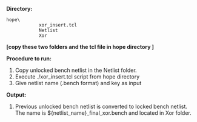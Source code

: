 **Directory:**

	hope\
                xor_insert.tcl
                Netlist
                Xor

**[copy these two folders and the tcl file in hope directory ]**


**Procedure to run:**

1. Copy unlocked bench netlist in the Netlist folder.
2. Execute ./xor_insert.tcl script from hope directory
3. Give netlist name (.bench format) and key as input

**Output:**
1. Previous unlocked bench netlist is converted to locked bench netlist. The name is ${netlist_name}_final_xor.bench and located in Xor folder.









